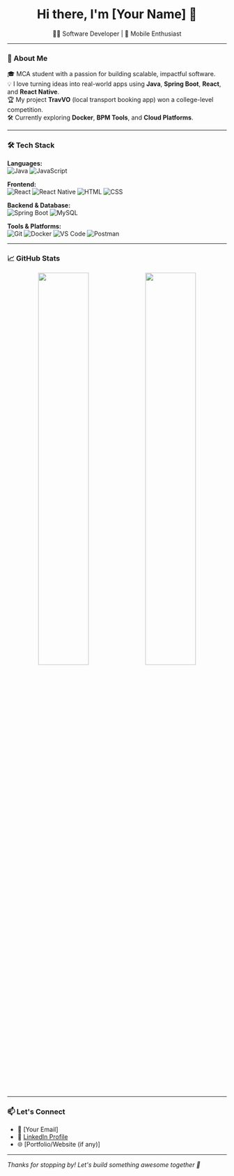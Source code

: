 <h1 align="center">Hi there, I'm [Your Name] 👋</h1>
<p align="center">
  🧑‍💻 Software Developer | 📱 Mobile Enthusiast 
</p>

---

### 🚀 About Me

🎓 MCA student with a passion for building scalable, impactful software.  
💡 I love turning ideas into real-world apps using **Java**, **Spring Boot**, **React**, and **React Native**.  
🏆 My project **TravVO** (local transport booking app) won a college-level competition.  
🛠️ Currently exploring **Docker**, **BPM Tools**, and **Cloud Platforms**.

---

### 🛠️ Tech Stack

**Languages:**  
![Java](https://img.shields.io/badge/-Java-007396?style=flat&logo=java&logoColor=white)
![JavaScript](https://img.shields.io/badge/-JavaScript-F7DF1E?style=flat&logo=javascript&logoColor=black)

**Frontend:**  
![React](https://img.shields.io/badge/-React-61DAFB?style=flat&logo=react&logoColor=black)
![React Native](https://img.shields.io/badge/-React%20Native-61DAFB?style=flat&logo=react&logoColor=black)
![HTML](https://img.shields.io/badge/-HTML5-E34F26?style=flat&logo=html5&logoColor=white)
![CSS](https://img.shields.io/badge/-CSS3-1572B6?style=flat&logo=css3&logoColor=white)

**Backend & Database:**  
![Spring Boot](https://img.shields.io/badge/-Spring%20Boot-6DB33F?style=flat&logo=spring-boot&logoColor=white)
![MySQL](https://img.shields.io/badge/-MySQL-4479A1?style=flat&logo=mysql&logoColor=white)

**Tools & Platforms:**  
![Git](https://img.shields.io/badge/-Git-F05032?style=flat&logo=git&logoColor=white)
![Docker](https://img.shields.io/badge/-Docker-2496ED?style=flat&logo=docker&logoColor=white)
![VS Code](https://img.shields.io/badge/-VS%20Code-007ACC?style=flat&logo=visual-studio-code&logoColor=white)
![Postman](https://img.shields.io/badge/-Postman-FF6C37?style=flat&logo=postman&logoColor=white)

---

### 📈 GitHub Stats

<p align="center">
  <img src="https://github-readme-stats.vercel.app/api?username=your-username&show_icons=true&theme=tokyonight" width="48%"/>
  <img src="https://github-readme-streak-stats.herokuapp.com?user=your-username&theme=tokyonight&date_format=M%20j%5B%2C%20Y%5D" width="48%"/>
</p>

---

### 📫 Let's Connect

- 📧 [Your Email]
- 🔗 [LinkedIn Profile](https://linkedin.com/in/your-profile)
- 🌐 [Portfolio/Website (if any)]

---

*Thanks for stopping by! Let's build something awesome together 🚀*
